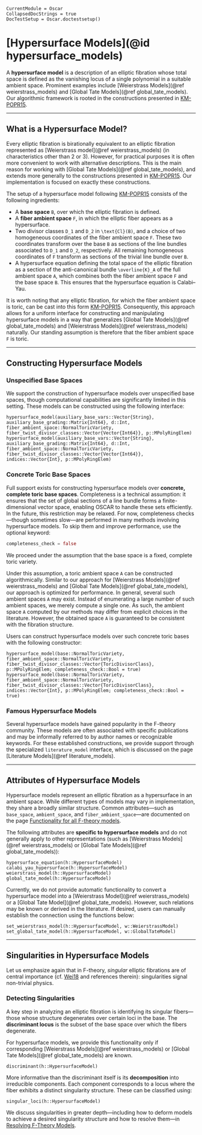 ```@meta
CurrentModule = Oscar
CollapsedDocStrings = true
DocTestSetup = Oscar.doctestsetup()
```

# [Hypersurface Models](@id hypersurface_models)

A **hypersurface model** is a description of an elliptic fibration whose
total space is defined as the vanishing locus of a single polynomial in a
suitable ambient space. Prominent examples include [Weierstrass Models](@ref weierstrass_models)
and [Global Tate Models](@ref global_tate_models). Our algorithmic framework is rooted in the
constructions presented in [KM-POPR15](@cite).

---

## What is a Hypersurface Model?

Every elliptic fibration is birationally equivalent to an elliptic fibration
represented as [Weierstrass model](@ref weierstrass_models) (in characteristics other than 2 or 3).
However, for practical purposes it is often more convenient to work with alternative
descriptions. This is the main reason for working with [Global Tate Models](@ref global_tate_models),
and extends more generally to the constructions presented in [KM-POPR15](@cite).
Our implementation is focused on exactly these constructions.

The setup of a hypersurface model following [KM-POPR15](@cite) consists of the
following ingredients:

- A **base space** ``B``, over which the elliptic fibration is defined.
- A **fiber ambient space** ``F``, in which the elliptic fiber appears as a hypersurface.
- Two divisor classes ``D_1`` and ``D_2`` in ``\text{Cl}(B)``, and a choice of two homogeneous coordinates of the fiber ambient space ``F``. These two coordinates transform over the base ``B`` as sections of the line bundles associated to ``D_1`` and ``D_2``, respectively. All remaining homogeneous coordinates of ``F`` transform as sections of the trivial line bundle over ``B``.
- A hypersurface equation defining the total space of the elliptic fibration as a section of the anti-canonical bundle ``\overline{K}_A`` of the full ambient space ``A``, which combines both the fiber ambient space ``F`` and the base space ``B``. This ensures that the hypersurface equation is Calabi–Yau.

It is worth noting that any elliptic fibration, for which the fiber ambient space is toric,
can be cast into this form [KM-POPR15](@cite). Consequently, this approach allows for a
uniform interface for constructing and manipulating hypersurface models in a way that
generalizes [Global Tate Models](@ref global_tate_models) and [Weierstrass Models](@ref weierstrass_models)
naturally. Our standing assumption is therefore that the fiber ambient space ``F`` is toric.

---

## Constructing Hypersurface Models

### Unspecified Base Spaces

We support the construction of hypersurface models over unspecified base spaces, though
computational capabilities are significantly limited in this setting. These models can
be constructed using the following interface:

```@docs
hypersurface_model(auxiliary_base_vars::Vector{String}, auxiliary_base_grading::Matrix{Int64}, d::Int, fiber_ambient_space::NormalToricVariety, fiber_twist_divisor_classes::Vector{Vector{Int64}}, p::MPolyRingElem)
hypersurface_model(auxiliary_base_vars::Vector{String}, auxiliary_base_grading::Matrix{Int64}, d::Int, fiber_ambient_space::NormalToricVariety, fiber_twist_divisor_classes::Vector{Vector{Int64}}, indices::Vector{Int}, p::MPolyRingElem)
```

### Concrete Toric Base Spaces

Full support exists for constructing hypersurface models over **concrete, complete toric base spaces**.
Completeness is a technical assumption: it ensures that the set of global sections of a line bundle
forms a finite-dimensional vector space, enabling OSCAR to handle these sets efficiently. In the
future, this restriction may be relaxed. For now, completeness checks—though sometimes slow—are
performed in many methods involving hypersurface models. To skip them and improve performance, use
the optional keyword:

```julia
completeness_check = false
```

We proceed under the assumption that the base space is a fixed, complete toric variety.

Under this assumption, a toric ambient space ``A`` can be constructed algorithmically. Similar to
our approach for [Weierstrass Models](@ref weierstrass_models) and [Global Tate Models](@ref global_tate_models),
our approach is optimized for performance. In general, several such ambient spaces ``A`` may exist.
Instead of enumerating a large number of such ambient spaces, we merely compute a single one. As such,
the ambient space ``A`` computed by our methods may differ from explicit choices in the literature.
However, the obtained space ``A`` is guaranteed to be consistent with the fibration structure.

Users can construct hypersurface models over such concrete toric bases with the following constructor:

```@docs
hypersurface_model(base::NormalToricVariety, fiber_ambient_space::NormalToricVariety, fiber_twist_divisor_classes::Vector{ToricDivisorClass}, p::MPolyRingElem; completeness_check::Bool = true)
hypersurface_model(base::NormalToricVariety, fiber_ambient_space::NormalToricVariety, fiber_twist_divisor_classes::Vector{ToricDivisorClass}, indices::Vector{Int}, p::MPolyRingElem; completeness_check::Bool = true)
```

### Famous Hypersurface Models

Several hypersurface models have gained popularity in the F-theory community. These models are often
associated with specific publications and may be informally referred to by author names or recognizable
keywords. For these established constructions, we provide support through the specialized `literature_model`
interface, which is discussed on the page [Literature Models](@ref literature_models).

---

## Attributes of Hypersurface Models

Hypersurface models represent an elliptic fibration as a hypersurface in an ambient space. While different types
of models may vary in implementation, they share a broadly similar structure. Common attributes—such as `base_space`,
`ambient_space`, and `fiber_ambient_space`—are documented on the page
[Functionality for all F-theory models](@ref "Functionality for all F-theory models").

The following attributes are **specific to hypersurface models** and do not generally apply to other representations
(such as [Weierstrass Models](@ref weierstrass_models) or [Global Tate Models](@ref global_tate_models)):

```@docs
hypersurface_equation(h::HypersurfaceModel)
calabi_yau_hypersurface(h::HypersurfaceModel)
weierstrass_model(h::HypersurfaceModel)
global_tate_model(h::HypersurfaceModel)
```

Currently, we do not provide automatic functionality to convert a hypersurface model into a
[Weierstrass Model](@ref weierstrass_models) or a [Global Tate Model](@ref global_tate_models). However, such relations
may be known or derived in the literature. If desired, users can manually establish the connection using the functions below:

```@docs
set_weierstrass_model(h::HypersurfaceModel, w::WeierstrassModel)
set_global_tate_model(h::HypersurfaceModel, w::GlobalTateModel)
```

---

## Singularities in Hypersurface Models

Let us emphasize again that in F-theory, *singular* elliptic fibrations are of central importance (cf. [Wei18](@cite)
and references therein): singularities signal non-trivial physics.

### Detecting Singularities

A key step in analyzing an elliptic fibration is identifying its singular fibers—those whose structure degenerates
over certain loci in the base. The **discriminant locus** is the subset of the base space over which the fibers degenerate.

For hypersurface models, we provide this functionality only if corresponding [Weierstrass Models](@ref weierstrass_models) or
[Global Tate Models](@ref global_tate_models) are known.

```@docs
discriminant(h::HypersurfaceModel)
```

More informative than the discriminant itself is its **decomposition** into irreducible components. Each component
corresponds to a locus where the fiber exhibits a distinct singularity structure. These can be classified using:

```@docs
singular_loci(h::HypersurfaceModel)
```

We discuss singularities in greater depth—including how to deform models to achieve a desired singularity
structure and how to resolve them—in [Resolving F-Theory Models](@ref "Resolving F-Theory Models").
